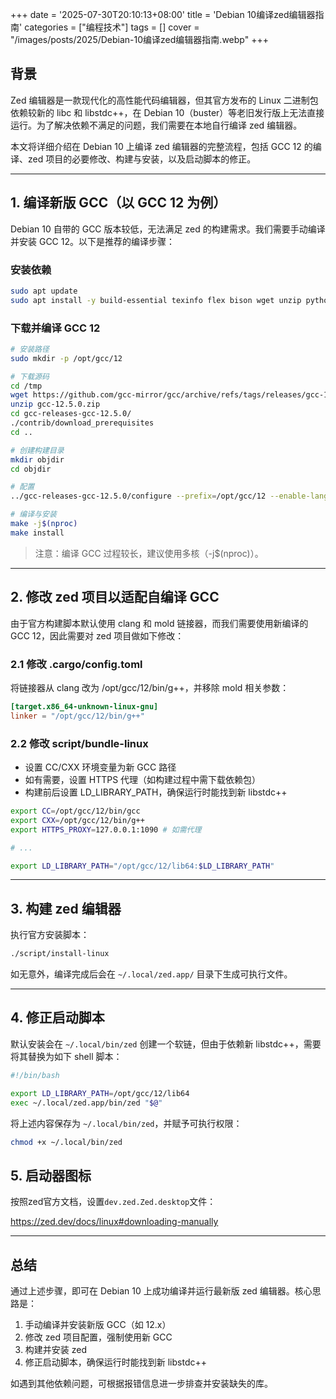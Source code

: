 +++
date = '2025-07-30T20:10:13+08:00'
title = 'Debian 10编译zed编辑器指南'
categories = ["编程技术"]
tags = []
cover = "/images/posts/2025/Debian-10编译zed编辑器指南.webp"
+++

## 背景

Zed 编辑器是一款现代化的高性能代码编辑器，但其官方发布的 Linux 二进制包依赖较新的 libc 和 libstdc++，在 Debian 10（buster）等老旧发行版上无法直接运行。为了解决依赖不满足的问题，我们需要在本地自行编译 zed 编辑器。

本文将详细介绍在 Debian 10 上编译 zed 编辑器的完整流程，包括 GCC 12 的编译、zed 项目的必要修改、构建与安装，以及启动脚本的修正。

---

## 1. 编译新版 GCC（以 GCC 12 为例）

Debian 10 自带的 GCC 版本较低，无法满足 zed 的构建需求。我们需要手动编译并安装 GCC 12。以下是推荐的编译步骤：

### 安装依赖

```bash
sudo apt update
sudo apt install -y build-essential texinfo flex bison wget unzip python3 g++
```

### 下载并编译 GCC 12

```bash
# 安装路径
sudo mkdir -p /opt/gcc/12

# 下载源码
cd /tmp
wget https://github.com/gcc-mirror/gcc/archive/refs/tags/releases/gcc-12.5.0.zip
unzip gcc-12.5.0.zip
cd gcc-releases-gcc-12.5.0/
./contrib/download_prerequisites
cd ..

# 创建构建目录
mkdir objdir
cd objdir

# 配置
../gcc-releases-gcc-12.5.0/configure --prefix=/opt/gcc/12 --enable-languages=c,c++ --disable-multilib

# 编译与安装
make -j$(nproc)
make install
```

> 注意：编译 GCC 过程较长，建议使用多核（-j$(nproc)）。

---

## 2. 修改 zed 项目以适配自编译 GCC

由于官方构建脚本默认使用 clang 和 mold 链接器，而我们需要使用新编译的 GCC 12，因此需要对 zed 项目做如下修改：

### 2.1 修改 .cargo/config.toml

将链接器从 clang 改为 /opt/gcc/12/bin/g++，并移除 mold 相关参数：

```toml
[target.x86_64-unknown-linux-gnu]
linker = "/opt/gcc/12/bin/g++"
```

### 2.2 修改 script/bundle-linux

- 设置 CC/CXX 环境变量为新 GCC 路径
- 如有需要，设置 HTTPS 代理（如构建过程中需下载依赖包）
- 构建前后设置 LD_LIBRARY_PATH，确保运行时能找到新 libstdc++

```bash
export CC=/opt/gcc/12/bin/gcc
export CXX=/opt/gcc/12/bin/g++
export HTTPS_PROXY=127.0.0.1:1090 # 如需代理

# ...

export LD_LIBRARY_PATH="/opt/gcc/12/lib64:$LD_LIBRARY_PATH"
```

---

## 3. 构建 zed 编辑器

执行官方安装脚本：

```bash
./script/install-linux
```

如无意外，编译完成后会在 `~/.local/zed.app/` 目录下生成可执行文件。

---

## 4. 修正启动脚本

默认安装会在 `~/.local/bin/zed` 创建一个软链，但由于依赖新 libstdc++，需要将其替换为如下 shell 脚本：

```bash
#!/bin/bash

export LD_LIBRARY_PATH=/opt/gcc/12/lib64
exec ~/.local/zed.app/bin/zed "$@"
```

将上述内容保存为 `~/.local/bin/zed`，并赋予可执行权限：

```bash
chmod +x ~/.local/bin/zed
```

## 5. 启动器图标

按照zed官方文档，设置`dev.zed.Zed.desktop`文件：

<https://zed.dev/docs/linux#downloading-manually>

---

## 总结

通过上述步骤，即可在 Debian 10 上成功编译并运行最新版 zed 编辑器。核心思路是：

1. 手动编译并安装新版 GCC（如 12.x）
2. 修改 zed 项目配置，强制使用新 GCC
3. 构建并安装 zed
4. 修正启动脚本，确保运行时能找到新 libstdc++

如遇到其他依赖问题，可根据报错信息进一步排查并安装缺失的库。
